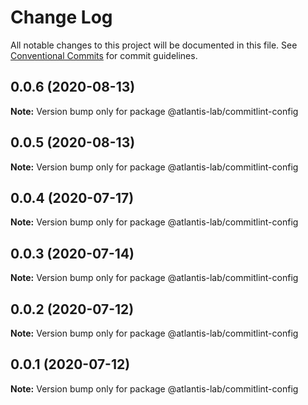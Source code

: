 # Change Log

All notable changes to this project will be documented in this file.
See [Conventional Commits](https://conventionalcommits.org) for commit guidelines.

## 0.0.6 (2020-08-13)

**Note:** Version bump only for package @atlantis-lab/commitlint-config





## 0.0.5 (2020-08-13)

**Note:** Version bump only for package @atlantis-lab/commitlint-config





## 0.0.4 (2020-07-17)

**Note:** Version bump only for package @atlantis-lab/commitlint-config





## 0.0.3 (2020-07-14)

**Note:** Version bump only for package @atlantis-lab/commitlint-config





## 0.0.2 (2020-07-12)

**Note:** Version bump only for package @atlantis-lab/commitlint-config





## 0.0.1 (2020-07-12)

**Note:** Version bump only for package @atlantis-lab/commitlint-config
